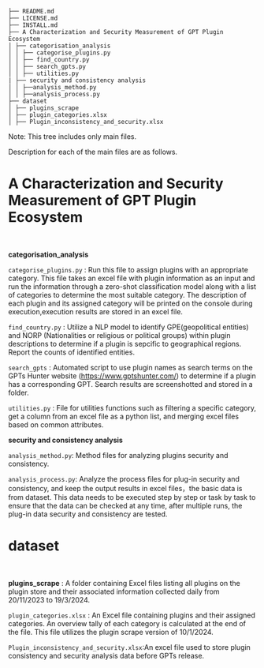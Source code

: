 ```
├── README.md
├── LICENSE.md
├── INSTALL.md
├── A Characterization and Security Measurement of GPT Plugin
Ecosystem
│ ├── categorisation_analysis
│ │ ├── categorise_plugins.py
│ │ ├── find_country.py
│ │ ├── search_gpts.py
│ │ ├── utilities.py
| ├── security and consistency analysis
│ │ ├──analysis_method.py
│ │ ├──analysis_process.py
├── dataset
│ ├── plugins_scrape
│ ├── plugin_categories.xlsx
│ ├── Plugin_inconsistency_and_security.xlsx
```

Note: This tree includes only main files.

Description for each of the main files are as follows.

<h1>A Characterization and Security Measurement of GPT Plugin
Ecosystem</h1>
<br>

**categorisation_analysis**
<br>

```categorise_plugins.py``` : Run this file to assign plugins with an appropriate category. This file takes an excel file with plugin information as an input and run the information through a zero-shot classification model along with a list of categories to determine the most suitable category. The description of each plugin and its assigned category will be printed on the console during execution,execution results are stored in an excel file. 

```find_country.py``` : Utilize a NLP model to identify GPE(geopolitical entities) and NORP (Nationalities or religious or political groups) within plugin descriptions to determine if a plugin is sepcific to geographical regions. Report the counts of identified entities.

```search_gpts``` : Automated script to use plugin names as search terms on the GPTs Hunter website (https://www.gptshunter.com/) to determine if a plugin has a corresponding GPT. Search results are screenshotted and stored in a folder.

```utilities.py``` : File for utilities functions such as filtering a specific category, get a column from an excel file as a python list, and merging excel files based on common attributes. 

**security and consistency analysis**
<br>

```analysis_method.py```: Method files for analyzing plugins security and consistency.

```analysis_process.py```: Analyze the process files for plug-in security and consistency, and keep the output results in excel files，the basic data is from dataset. This data needs to be executed step by step or task by task to ensure that the data can be checked at any time, after multiple runs, the plug-in data security and consistency are tested.

<h1>dataset</h1>
<br>  

**plugins_scrape** : A folder containing Excel files listing all plugins on the plugin store and their associated information collected daily from 20/11/2023 to 19/3/2024.
<br>

```plugin_categories.xlsx``` : An Excel file containing plugins and their assigned categories. An overview tally of each category is calculated at the end of the file. This file utilizes the plugin scrape version of 10/1/2024.

```Plugin_inconsistency_and_security.xlsx```:An excel file used to store plugin consistency and security analysis data before GPTs release.


